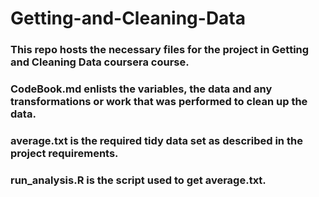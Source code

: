 # Getting-and-Cleaning-Data
### This repo hosts the necessary files for the project in Getting and Cleaning Data coursera course.
### CodeBook.md enlists the variables, the data and any transformations or work that was performed to clean up the data.
### average.txt is the required tidy data set as described in the project requirements.
### run_analysis.R is the script used to get average.txt.
